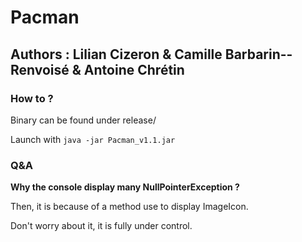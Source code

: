 # Pacman
## Authors : Lilian Cizeron & Camille Barbarin--Renvoisé & Antoine Chrétin

### How to ?
Binary can be found under release/

Launch with `java -jar Pacman_v1.1.jar`

### Q&A
**Why the console display many NullPointerException ?**

Then, it is because of a method use to display ImageIcon.

Don't worry about it, it is fully under control.
